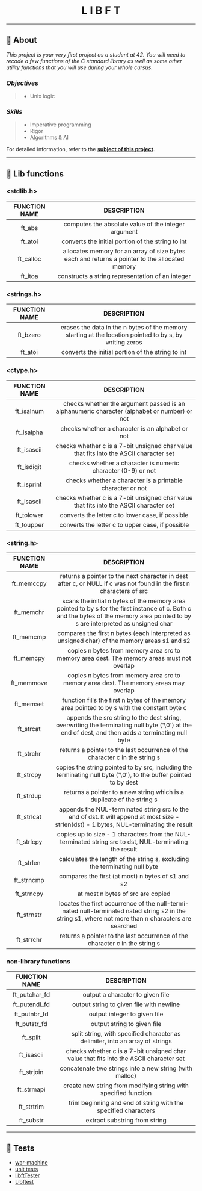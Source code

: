 <h1 align="center">
  L  I  B  F  T
</h1>

___

## :memo: **About**

_This project is your very first project as a student at 42. You will need to recode a few functions of the C standard library as well as some other utility functions that you will use during your whole cursus_.

### *Objectives*  
> + Unix logic

### *Skills*
> + Imperative programming
> + Rigor
> + Algorithms & AI

For detailed information, refer to the [**subject of this project**](https://github.com/CherdantsevIlya/libft/blob/master/en.subject.pdf).

___

## 🧩 **Lib functions**

### <stdlib.h>

FUNCTION NAME | DESCRIPTION |
:-----------: | :-----------:
| ft_abs | computes the absolute value of the integer argument |
| ft_atoi | converts the initial portion of the string to int |
| ft_calloc | allocates memory for an array of size bytes each and returns a pointer to the allocated memory |
| ft_itoa | constructs a string representation of an integer |

### <strings.h>

FUNCTION NAME | DESCRIPTION |
:-----------: | :-----------:
| ft_bzero | erases the data in the n bytes of the memory starting at the location pointed to by s, by writing zeros |
| ft_atoi | converts the initial portion of the string to int |

### <ctype.h>

FUNCTION NAME | DESCRIPTION |
:-----------: | :-----------:
| ft_isalnum | checks whether the argument passed is an alphanumeric character (alphabet or number) or not |
| ft_isalpha | checks whether a character is an alphabet or not |
| ft_isascii  | checks whether c is a 7-bit unsigned char value that fits into the ASCII character set |
| ft_isdigit | checks whether a character is numeric character (0-9) or not |
| ft_isprint |  checks whether a character is a printable character or not |
| ft_isascii  | checks whether c is a 7-bit unsigned char value that fits into the ASCII character set |
| ft_tolower | converts the letter c to lower case, if possible |
| ft_toupper | converts the letter c to upper case, if possible | 

### <string.h>

FUNCTION NAME | DESCRIPTION |
:-----------: | :-----------:
| ft_memccpy | returns a pointer to the next character in dest after c, or NULL if c was not found in the first n characters of src |
| ft_memchr | scans the initial n bytes of the memory area pointed to by s for the first instance of c. Both c and the bytes of the memory area pointed to by s are interpreted as unsigned char |
| ft_memcmp | compares the first n bytes (each interpreted as unsigned char) of the memory areas s1 and s2 |
| ft_memcpy | copies n bytes from memory area src to memory area dest. The memory areas must not overlap |
| ft_memmove | copies n bytes from memory area src to memory area dest. The memory areas may overlap |
| ft_memset | function fills the first n bytes of the memory area pointed to by s with the constant byte c |
| ft_strcat | appends the src string to the dest string, overwriting the terminating null byte ('\0') at the end of dest, and then adds a terminating null byte |
| ft_strchr | returns a pointer to the last occurrence of the character c in the string s |
| ft_strcpy | copies the string pointed to by src, including the terminating null byte ('\0'), to the buffer pointed to by dest |
| ft_strdup | returns a pointer to a new string which is a duplicate of the string s |
| ft_strlcat | appends the NUL-terminated string src to the end of dst. It will append at most size - strlen(dst) - 1 bytes, NUL-terminating the result |
| ft_strlcpy | copies up to size - 1 characters from the NUL-terminated string src to dst, NUL-terminating the result |
| ft_strlen | calculates the length of the string s, excluding the terminating null byte | 
| ft_strncmp | compares the first (at most) n bytes of s1 and s2 |
| ft_strncpy | at most n bytes of src are copied |
| ft_strnstr | locates the first occurrence of the null-termi-nated null-terminated nated string s2 in the string s1, where not more than n characters are searched |
| ft_strrchr | returns a pointer to the last occurrence of the character c in the string s |

### non-library functions

FUNCTION NAME | DESCRIPTION |
:-----------: | :-----------:
| ft_putchar_fd | output a character to given file |
| ft_putendl_fd | output string to given file with newline |
| ft_putnbr_fd  | output integer to given file |
| ft_putstr_fd | output string to given file |
| ft_split | split string, with specified character as delimiter, into an array of strings |
| ft_isascii  | checks whether c is a 7-bit unsigned char value that fits into the ASCII character set |
| ft_strjoin | concatenate two strings into a new string (with malloc) |
| ft_strmapi | create new string from modifying string with specified function |
| ft_strtrim | trim beginning and end of string with the specified characters |
| ft_substr | extract substring from string |

___

## 🧨 **Tests**
+ [war-machine](https://github.com/ska42/libft-war-machine)
+ [unit tests](https://github.com/alelievr/libft-unit-test)
+ [libftTester](https://github.com/Tripouille/libftTester)
+ [Libftest](https://github.com/jtoty/Libftest)
